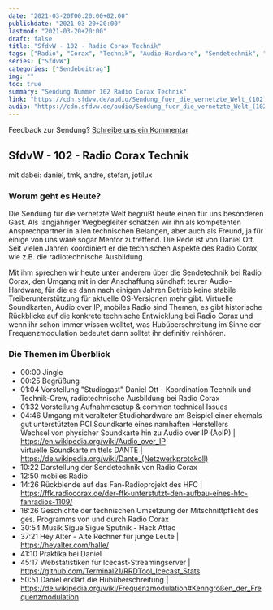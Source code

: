 ```yaml
---
date: "2021-03-20T00:20:00+02:00"
publishdate: "2021-03-20+20:00"
lastmod: "2021-03-20+20:00"
draft: false
title: "SfdvW - 102 - Radio Corax Technik"
tags: ["Radio", "Corax", "Technik", "Audio-Hardware", "Sendetechnik", "Hubüberschreitung"]
series: ["SfdvW"]
categories: ["Sendebeitrag"]
img: ""
toc: true
summary: "Sendung Nummer 102 Radio Corax Technik"
link: "https://cdn.sfdvw.de/audio/Sendung_fuer_die_vernetzte_Welt_(102)_2021_03_20_Radio_Corax_Technik.mp3"
audio: "https://cdn.sfdvw.de/audio/Sendung_fuer_die_vernetzte_Welt_(102)_2021_03_20_Radio_Corax_Technik.mp3"
---
```


<div align="center" id="example"></div>
<script src="https://cdn.podlove.org/web-player/embed.js"></script>

Feedback zur Sendung?
[Schreibe uns ein Kommentar](mailto:SfdvW@radiocorax.de)

## SfdvW - 102 - Radio Corax Technik
mit dabei: daniel, tmk, andre, stefan, jotilux

### Worum geht es Heute?
Die Sendung für die vernetzte Welt begrüßt heute einen für uns besonderen Gast. Als langjähriger Wegbegleiter schätzen wir ihn als kompetenten Ansprechpartner in allen technischen Belangen, aber auch als Freund, ja für einige von uns wäre sogar Mentor zutreffend. Die Rede ist von Daniel Ott. Seit vielen Jahren koordiniert er die technischen Aspekte des Radio Corax, wie z.B. die radiotechnische Ausbildung.

Mit ihm sprechen wir heute unter anderem über die Sendetechnik bei Radio Corax, den Umgang mit in der Anschaffung sündhaft teurer Audio-Hardware, für die es dann nach einigen Jahren Betrieb keine stabile Treiberunterstützung für aktuelle OS-Versionen mehr gibt. Virtuelle Soundkarten, Audio over IP, mobiles Radio sind Themen, es gibt historische Rückblicke auf die konkrete technische Entwicklung bei Radio Corax und wenn ihr schon immer wissen wolltet, was Hubüberschreitung im Sinne der Frequenzmodulation bedeutet dann solltet ihr definitiv reinhören.

### Die Themen im Überblick

* 00:00 Jingle
* 00:25 Begrüßung
* 01:04 Vorstellung "Studiogast" Daniel Ott - Koordination Technik und Technik-Crew, radiotechnische Ausbildung bei Radio Corax
* 01:32 Vorstellung Aufnahmesetup & common technical Issues
* 04:46 Umgang mit veralteter Studiohardware am Beispiel einer ehemals gut unterstützten PCI Soundkarte eines namhaften Herstellers  
  Wechsel von physicher Soundkarte hin zu Audio over IP (AoIP) | https://en.wikipedia.org/wiki/Audio_over_IP  
  virtuelle Soundkarte mittels DANTE | https://de.wikipedia.org/wiki/Dante_(Netzwerkprotokoll)  
* 10:22 Darstellung der Sendetechnik von Radio Corax
* 12:50 mobiles Radio
* 14:26 Rückblende auf das Fan-Radioprojekt des HFC | https://ffk.radiocorax.de/der-ffk-unterstutzt-den-aufbau-eines-hfc-fanradios-1109/
* 18:26 Geschichte der technischen Umsetzung der Mitschnittpflicht des ges. Programms von und durch Radio Corax
* 30:54 Musik Sigue Sigue Sputnik - Hack Attac
* 37:21 Hey Alter - Alte Rechner für junge Leute | https://heyalter.com/halle/
* 41:10 Praktika bei Daniel
* 45:17 Webstatistiken für Icecast-Streamingserver | https://github.com/Terminal21/RRDTool_Icecast_Stats
* 50:51 Daniel erklärt die Hubüberschreitung | https://de.wikipedia.org/wiki/Frequenzmodulation#Kenngrößen_der_Frequenzmodulation






<script>
  podlovePlayer('#example', '/blog/sfdvw102.json');
</script>
